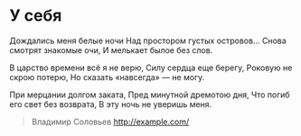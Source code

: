 #  У себя
Дождались меня белые ночи
Над простором густых островов…
Снова смотрят знакомые очи,
И мелькает былое без слов.

В царство времени всё я не верю,
Силу сердца еще берегу,
Роковую не скрою потерю,
Но сказать «навсегда» — не могу.

При мерцании долгом заката,
Пред минутной дремотою дня,
Что погиб его свет без возврата,
В эту ночь не уверишь меня.

>Владимир Соловьев
<http://example.com/>
